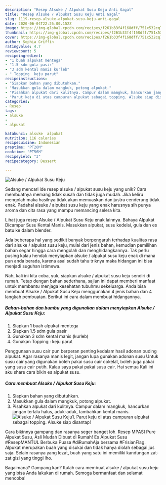 ```yaml
---
description: "Resep Alsuke / Alpukat Susu Keju Anti Gagal"
title: "Resep Alsuke / Alpukat Susu Keju Anti Gagal"
slug: 1119-resep-alsuke-alpukat-susu-keju-anti-gagal
date: 2020-06-04T22:26:00.152Z
image: https://img-global.cpcdn.com/recipes/f261b33f4f168dff/751x532cq70/alsuke-alpukat-susu-keju-foto-resep-utama.jpg
thumbnail: https://img-global.cpcdn.com/recipes/f261b33f4f168dff/751x532cq70/alsuke-alpukat-susu-keju-foto-resep-utama.jpg
cover: https://img-global.cpcdn.com/recipes/f261b33f4f168dff/751x532cq70/alsuke-alpukat-susu-keju-foto-resep-utama.jpg
author: Sophia Griffin
ratingvalue: 4.7
reviewcount: 5
recipeingredient:
- "1 buah alpukat mentega"
- "1.5 sdm gula pasir"
- "3 sdm kental manis kurleb"
- " Topping  keju parut"
recipeinstructions:
- "Siapkan bahan yang dibutuhkan."
- "Masukkan gula dalam mangkuk, potong alpukat."
- "Pisahkan alpukat dari kulitnya. Campur dalam mangkuk, hancurkan jangan terlalu halus, aduk-aduk, tambahkan kental manis."
- "Parut keju di atas campuran alpukat sebagai topping. Alsuke siap disantap!"
categories:
- Resep
tags:
- alsuke
- 
- alpukat

katakunci: alsuke  alpukat 
nutrition: 116 calories
recipecuisine: Indonesian
preptime: "PT20M"
cooktime: "PT56M"
recipeyield: "3"
recipecategory: Dessert

---
```



![Alsuke / Alpukat Susu Keju](https://img-global.cpcdn.com/recipes/f261b33f4f168dff/751x532cq70/alsuke-alpukat-susu-keju-foto-resep-utama.jpg)

Sedang mencari ide resep alsuke / alpukat susu keju yang unik? Cara membuatnya memang tidak susah dan tidak juga mudah. Jika keliru mengolah maka hasilnya tidak akan memuaskan dan justru cenderung tidak enak. Padahal alsuke / alpukat susu keju yang enak harusnya sih punya aroma dan cita rasa yang mampu memancing selera kita.

Lihat juga resep Alsuke / Alpukat Susu Keju enak lainnya. Bahaya Alpukat Dicampur Susu Kental Manis. Masukkan alpukat, susu kedelai, gula dan es batu ke dalam blender.

Ada beberapa hal yang sedikit banyak berpengaruh terhadap kualitas rasa dari alsuke / alpukat susu keju, mulai dari jenis bahan, kemudian pemilihan bahan segar hingga cara mengolah dan menghidangkannya. Tak perlu pusing kalau hendak menyiapkan alsuke / alpukat susu keju enak di mana pun anda berada, karena asal sudah tahu triknya maka hidangan ini bisa menjadi suguhan istimewa.


Nah, kali ini kita coba, yuk, siapkan alsuke / alpukat susu keju sendiri di rumah. Tetap dengan bahan sederhana, sajian ini dapat memberi manfaat untuk membantu menjaga kesehatan tubuhmu sekeluarga. Anda bisa membuat Alsuke / Alpukat Susu Keju menggunakan 4 jenis bahan dan 4 langkah pembuatan. Berikut ini cara dalam membuat hidangannya.

<!--inarticleads1-->

##### Bahan-bahan dan bumbu yang digunakan dalam menyiapkan Alsuke / Alpukat Susu Keju:

1. Siapkan 1 buah alpukat mentega
1. Siapkan 1.5 sdm gula pasir
1. Gunakan 3 sdm kental manis (kurleb)
1. Gunakan  Topping : keju parut


Penggunaan susu cair pun berperan penting kedalam hasil adonan puding alpukat. Agar rasanya manis legit, jangan lupa gunakan adonan susu Untuk susu cair yang digunakan boleh pakai susu cair cokelat, boleh juga pakai yang susu cair putih. Kalau saya pakai pakai susu cair. Hai semua Kali ini aku share cara bikin es alpukat susu. 

<!--inarticleads2-->

##### Cara membuat Alsuke / Alpukat Susu Keju:

1. Siapkan bahan yang dibutuhkan.
1. Masukkan gula dalam mangkuk, potong alpukat.
1. Pisahkan alpukat dari kulitnya. Campur dalam mangkuk, hancurkan jangan terlalu halus, aduk-aduk, tambahkan kental manis.
<img src="//assets-global.cpcdn.com/assets/icons/button_play-2c75c40dde080a61004c1f40b05d8f140eaff45d7e9e6481dc71c63d2e7c4909.png" alt="Alsuke / Alpukat Susu Keju">1. Parut keju di atas campuran alpukat sebagai topping. Alsuke siap disantap!


Cara bikinnya gampang dan rasanya seger banget loh. Resep MPASI Pure Alpukat Susu, Asli Mudah Dibuat di Rumah! Es Alpukat Susu #ResepMANTUL Berbuka Puasa #diRumahAja bersama #FrisianFlag. Alpukat merupakan buah yang disukai dan tidak hanya diolah sebagai jus saja. Selain rasanya yang lezat, buah yang satu ini memiliki kandungan zat-zat gizi yang tinggi lho. 

Bagaimana? Gampang kan? Itulah cara membuat alsuke / alpukat susu keju yang bisa Anda lakukan di rumah. Semoga bermanfaat dan selamat mencoba!
